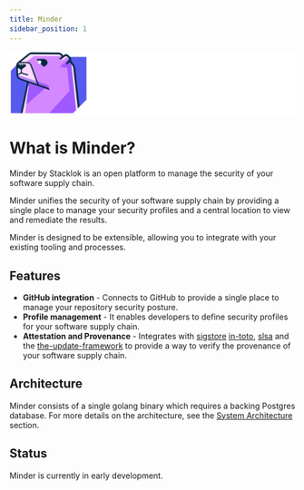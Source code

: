 ```yaml
---
title: Minder
sidebar_position: 1
---
```


![minder logo](./images/Minder-whitetxt.svg)

# What is Minder?

Minder by Stacklok is an open platform to manage the security of your software supply chain.

Minder unifies the security of your software supply chain by providing a single
place to manage your security profiles and a central location to view and remediate
the results.

Minder is designed to be extensible, allowing you to integrate with your existing
tooling and processes.

## Features

- **GitHub integration** - Connects to GitHub to provide a single
  place to manage your repository security posture.
- **Profile management** - It enables developers to define security profiles for your
    software supply chain.
- **Attestation and Provenance** - Integrates with [sigstore](https://sigstore.dev/)
    [in-toto](https://in-toto.io/), [slsa](https://slsa.dev) and the
    [the-update-framework](https://theupdateframework.io/) to provide a way to verify the provenance of your software supply chain.

## Architecture

Minder consists of a single golang binary which requires a backing Postgres database.  For more details on the architecture, see the [System Architecture](./developer_guide/architecture) section.

## Status

Minder is currently in early development.
